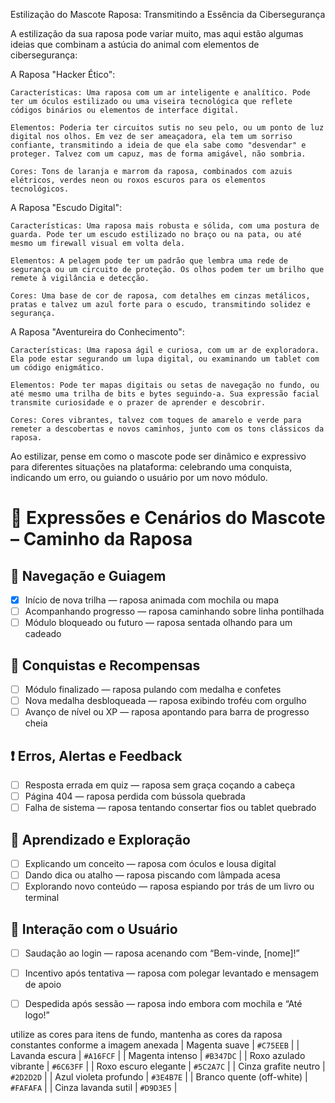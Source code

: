 Estilização do Mascote Raposa: Transmitindo a Essência da Cibersegurança

A estilização da sua raposa pode variar muito, mas aqui estão algumas ideias que combinam a astúcia do animal com elementos de cibersegurança:

A Raposa "Hacker Ético":

	Características: Uma raposa com um ar inteligente e analítico. Pode ter um óculos estilizado ou uma viseira tecnológica que reflete códigos binários ou elementos de interface digital.

	Elementos: Poderia ter circuitos sutis no seu pelo, ou um ponto de luz digital nos olhos. Em vez de ser ameaçadora, ela tem um sorriso confiante, transmitindo a ideia de que ela sabe como "desvendar" e proteger. Talvez com um capuz, mas de forma amigável, não sombria.

	Cores: Tons de laranja e marrom da raposa, combinados com azuis elétricos, verdes neon ou roxos escuros para os elementos tecnológicos.

A Raposa "Escudo Digital":

	Características: Uma raposa mais robusta e sólida, com uma postura de guarda. Pode ter um escudo estilizado no braço ou na pata, ou até mesmo um firewall visual em volta dela.

	Elementos: A pelagem pode ter um padrão que lembra uma rede de segurança ou um circuito de proteção. Os olhos podem ter um brilho que remete à vigilância e detecção.

	Cores: Uma base de cor de raposa, com detalhes em cinzas metálicos, pratas e talvez um azul forte para o escudo, transmitindo solidez e segurança.

A Raposa "Aventureira do Conhecimento":

	Características: Uma raposa ágil e curiosa, com um ar de exploradora. Ela pode estar segurando um lupa digital, ou examinando um tablet com um código enigmático.

	Elementos: Pode ter mapas digitais ou setas de navegação no fundo, ou até mesmo uma trilha de bits e bytes seguindo-a. Sua expressão facial transmite curiosidade e o prazer de aprender e descobrir.

	Cores: Cores vibrantes, talvez com toques de amarelo e verde para remeter a descobertas e novos caminhos, junto com os tons clássicos da raposa.

Ao estilizar, pense em como o mascote pode ser dinâmico e expressivo para diferentes situações na plataforma: celebrando uma conquista, indicando um erro, ou guiando o usuário por um novo módulo.

# 🦊 Expressões e Cenários do Mascote – Caminho da Raposa

## 🏁 Navegação e Guiagem
- [X] Início de nova trilha — raposa animada com mochila ou mapa
- [ ] Acompanhando progresso — raposa caminhando sobre linha pontilhada
- [ ] Módulo bloqueado ou futuro — raposa sentada olhando para um cadeado

## 🎉 Conquistas e Recompensas
- [ ] Módulo finalizado — raposa pulando com medalha e confetes
- [ ] Nova medalha desbloqueada — raposa exibindo troféu com orgulho
- [ ] Avanço de nível ou XP — raposa apontando para barra de progresso cheia

## ❗ Erros, Alertas e Feedback
- [ ] Resposta errada em quiz — raposa sem graça coçando a cabeça
- [ ] Página 404 — raposa perdida com bússola quebrada
- [ ] Falha de sistema — raposa tentando consertar fios ou tablet quebrado

## 🧠 Aprendizado e Exploração
- [ ] Explicando um conceito — raposa com óculos e lousa digital
- [ ] Dando dica ou atalho — raposa piscando com lâmpada acesa
- [ ] Explorando novo conteúdo — raposa espiando por trás de um livro ou terminal

## 🤝 Interação com o Usuário
- [ ] Saudação ao login — raposa acenando com “Bem-vinde, [nome]!”
- [ ] Incentivo após tentativa — raposa com polegar levantado e mensagem de apoio
- [ ] Despedida após sessão — raposa indo embora com mochila e “Até logo!”


utilize as cores para itens de fundo, mantenha as cores da raposa constantes conforme a imagem anexada
| Magenta suave                     | `#C75EEB`   |
| Lavanda escura                    | `#A16FCF`   |
| Magenta intenso                   | `#B347DC`   |
| Roxo azulado vibrante             | `#6C63FF`   |
| Roxo escuro elegante              | `#5C2A7C`   |
| Cinza grafite neutro              | `#2D2D2D`   |
| Azul violeta profundo             | `#3E4B7E`   |
| Branco quente (off-white)         | `#FAFAFA`   |
| Cinza lavanda sutil               | `#D9D3E5`   |